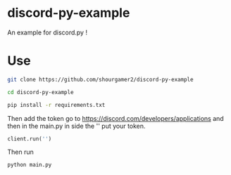 # discord-py-example
An example for discord.py !
# Use
```sh
git clone https://github.com/shourgamer2/discord-py-example
```
```sh
cd discord-py-example
```
```sh
pip install -r requirements.txt
```
Then add the token go to https://discord.com/developers/applications and then in the main.py in side the '' put your token. 
```python 
client.run('')
```
Then run 
```sh
python main.py
```
